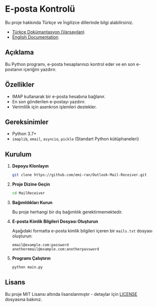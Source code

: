 # E-posta Kontrolü

Bu proje hakkında Türkçe ve İngilizce dillerinde bilgi alabilirsiniz.

- [Türkçe Dokümantasyon (Varsayılan)](README.md)
- [English Documentation](README_EN.md)

## Açıklama

Bu Python programı, e-posta hesaplarınızı kontrol eder ve  en son e-postanın içeriğini yazdırır.

## Özellikler

- IMAP kullanarak bir e-posta hesabına bağlanır.
- En son gönderilen e-postayı yazdırır.
- Verimlilik için asenkron işlemleri destekler.

## Gereksinimler

- Python 3.7+
- `imaplib`, `email`, `asyncio`, `pickle` (Standart Python kütüphaneleri)

## Kurulum

1. **Depoyu Klonlayın**

    ```bash
    git clone https://github.com/emi-ran/Outlook-Mail-Receiver.git
    ```

2. **Proje Dizine Geçin**

    ```bash
    cd MailReceiver
    ```

3. **Bağımlılıkları Kurun**

    Bu proje herhangi bir dış bağımlılık gerektirmemektedir.

4. **E-posta Kimlik Bilgileri Dosyası Oluşturun**

    Aşağıdaki formatta e-posta kimlik bilgileri içeren bir `mails.txt` dosyası oluşturun:

    ```plaintext
    email@example.com:password
    anotheremail@example.com:anotherpassword
    ```

5. **Programı Çalıştırın**

    ```bash
    python main.py
    ```

## Lisans

Bu proje MIT Lisansı altında lisanslanmıştır - detaylar için [LICENSE](LICENSE) dosyasına bakınız.
